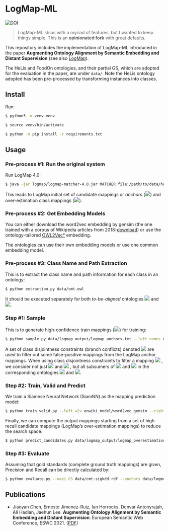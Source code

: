 # LogMap-ML

[![DOI](https://img.shields.io/badge/DOI-10.1007%2F978--3--030--77385--4__23-blue)](https://openaccess.city.ac.uk/id/eprint/25810/1/ESWC2021_ontology_alignment_LogMap_ML.pdf)

> LogMap-ML ships with a myriad of features, but I wanted to keep things simple. This is an **opinionated fork** with great defaults.

This repository includes the implementation of LogMap-ML introduced in the paper **Augmenting Ontology Alignment by Semantic Embedding and Distant Supervision** (see also [LogMap](https://github.com/ernestojimenezruiz/logmap-matcher/)).

The HeLis and FoodOn ontologies, and their partial GS, which are adopted for the evaluation in the paper, are under `data/`.
Note the HeLis ontology adopted has been pre-processed by transforming instances into classes.

## Install 

Run:

```sh
$ python3 -m venv venv

$ source venv/bin/activate

$ python -m pip install -r requirements.txt
```

## Usage

### Pre-process #1: Run the original system

Run LogMap 4.0:

```sh
$ java -jar logmap/logmap-matcher-4.0.jar MATCHER file:/path/to/data/helis_v1.00.owl file:/path/to/data/foodon-merged.owl /path/to/data/logmap_output/ true
```

This leads to LogMap initial set of candidate mappings or _anchors_
(<img src="https://render.githubusercontent.com/render/math?math=\mathcal{M}_a">)
and
over-estimation class mappings
(<img src="https://render.githubusercontent.com/render/math?math=\mathcal{M}_o">).

### Pre-process #2: Get Embedding Models

You can either download the word2vec embedding by gensim (the one trained with a corpus of Wikipedia articles from 2018-[download](https://drive.google.com/file/d/1rm9uJEKG25PJ79zxbZUWuaUroWeoWbFR/view?usp=sharing)) or use the ontology-tailored [OWL2Vec\*](https://github.com/KRR-Oxford/OWL2Vec-Star) embedding. 

The ontologies can use their own embedding models or use one common embedding model.

### Pre-process #3: Class Name and Path Extraction

This is to extract the class name and path information for each class in an ontology:

```sh
$ python extraction.py data/cmt.owl
```

It should be executed separately for both _to-be-aligned_ ontologies 
<img src="https://render.githubusercontent.com/render/math?math=\mathcal{O}_1">
and 
<img src="https://render.githubusercontent.com/render/math?math=\mathcal{O}_2">.

### Step #1: Sample

This is to generate high-confidence train mappings
(<img src="https://render.githubusercontent.com/render/math?math=\mathcal{M}_s">)
for training:

```sh
$ python sample.py data/logmap_output/logmap_anchors.txt --left_names data/cmt_names.json --left_paths data/cmt_paths.txt --right_names data/sigkdd_names.json --right_paths data/sigkdd_paths.txt
```

A set of class disjointness constraints (branch conflicts) denoted
<img src="https://render.githubusercontent.com/render/math?math=\Delta">
are used to filter out some false-positive mappings from the LogMap anchor mappings.
When using class disjointness constraints to filter a mapping 
<img src="https://render.githubusercontent.com/render/math?math=m = (c_1,c_2) \in \mathcal{M}_a">
, we consider not just 
<img src="https://render.githubusercontent.com/render/math?math=c_1">
and 
<img src="https://render.githubusercontent.com/render/math?math=c_2">
, but all subsumers of 
<img src="https://render.githubusercontent.com/render/math?math=c_1">
and 
<img src="https://render.githubusercontent.com/render/math?math=c_2">
in the corresponding ontologies
<img src="https://render.githubusercontent.com/render/math?math=\mathcal{O}_1">
and 
<img src="https://render.githubusercontent.com/render/math?math=\mathcal{O}_2">.

### Step #2: Train, Valid and Predict

We train a Siamese Neural Network (SiamNN) as the mapping prediction model:

```sh
$ python train_valid.py --left_w2v enwiki_model/word2vec_gensim --right_w2v enwiki_model/word2vec_gensim --train_mappings data/train_mappings.txt --valid_mappings data/validation_mappings.txt --nn_dir data/model
```

Finally, we can compute the output mappings starting from a set of high recall candidate mappings (LogMap’s over-estimation mappings) to reduce the search space:

```sh
$ python predict_candidates.py data/logmap_output/logmap_overestimation.txt --left_w2v enwiki_model/word2vec_gensim --right_w2v enwiki_model/word2vec_gensim --left_names data/cmt_names.json --left_paths data/cmt_paths.txt --right_names data/sigkdd_names.json --right_paths data/sigkdd_paths.txt --nn_dir data/model
```

### Step #3: Evaluate

Assuming that gold standards (complete ground truth mappings) are given, Precision and Recall can be directly calculated by:

```sh
$ python evaluate.py --oaei_GS data/cmt-sigkdd.rdf --anchors data/logmap_output/logmap_anchors.txt --prediction data/prediction.txt
```

## Publications

* Jiaoyan Chen, Ernesto Jimenez-Ruiz, Ian Horrocks, Denvar Antonyrajah, Ali Hadian, Jaehun Lee. **Augmenting Ontology Alignment by Semantic Embedding and Distant Supervision**. European Semantic Web Conference, ESWC 2021. ([PDF](https://openaccess.city.ac.uk/id/eprint/25810/1/ESWC2021_ontology_alignment_LogMap_ML.pdf))
